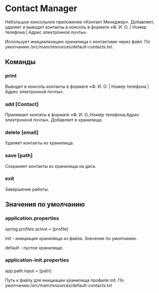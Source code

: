 # Contact Manager
Небольшое консольное приложение «Контакт Менеджер». Добавляет, удаляет и выводит контакты в консоль в формате «Ф. И. О. | Номер телефона | Адрес электронной почты».

Использует инициализацию хранилища с контактами через файл. По умолчанию /src/main/resources/default-contacts.txt.

## Команды
### print
Выводит в консоль контакты в формате «Ф. И. О. | Номер телефона | Адрес электронной почты».
### add [Contact]
Принимает контаты в формате «Ф. И. О.;Номер телефона;Адрес электронной почты». Добавляет в хранилище.
### delete [email]
Удаляет контакты из хранилища.
### save [path]
Сохраняет контакты из хранилища на диск.
### exit
Завершение работы.
## Значения по умолчанию
### application.properties
spring.profiles.active = [profile]

init - инициация хранилища из файла. Значение по умолчанию.

default - пустое хранилище.
### application-init.properties
app.path.input = [path]

Путь к файлу для инициации хранилища профиля init.
По умолчанию:/src/main/resources/default-contacts.txt
